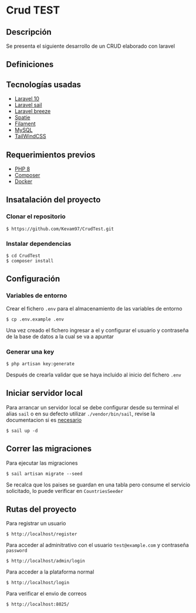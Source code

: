 # Crud TEST

## Descripción
Se presenta el siguiente desarrollo de un CRUD elaborado con laravel

##  Definiciones

## Tecnologías usadas
  * [Laravel 10](https://laravel.com/docs/10.x)
  * [Laravel sail](https://laravel.com/docs/10.x/sail)
  * [Laravel breeze](https://laravel.com/docs/10.x/starter-kits#laravel-breeze)
  * [Spatie](https://spatie.be/docs/laravel-permission/v5/installation-laravel)
  * [Filament](https://filamentphp.com/docs/2.x/admin/installation)
  * [MySQL](https://www.mysql.com)
  * [TailWindCSS](https://tailwindcss.com)

## Requerimientos previos
  * [PHP 8](https://www.php.net/downloads)
  * [Composer](https://getcomposer.org)
  * [Docker](https://www.docker.com/products/docker-desktop/)

## Insatalación del proyecto
### Clonar el repositorio
```
$ https://github.com/Kevam97/CrudTest.git
```

### Instalar dependencias

```
$ cd CrudTest
$ composer install
```

## Configuración
### Variables de entorno
Crear el fichero `.env` para el almacenamiento de las variables de entorno
```
$ cp .env.example .env
```
Una vez creado el fichero ingresar a el y configurar el usuario y contraseña de la base de datos a la cual se va a apuntar
### Generar una key
```
$ php artisan key:generate
```
Después de crearla validar que se haya incluido al inicio del fichero `.env`

## Iniciar servidor local
Para arrancar un servidor local se debe configurar desde su terminal el alias `sail` o en su defecto utilizar `./vendor/bin/sail`, revise la documentacion si es [necesario](https://laravel.com/docs/10.x/sail#configuring-a-shell-alias)

```
$ sail up -d
```

## Correr las migraciones
Para ejecutar las migraciones

```
$ sail artisan migrate --seed
```

Se recalca que los paises se guardan en una tabla pero consume el servicio solicitado, lo puede verificar en `CountriesSeeder`

## Rutas del proyecto

Para registrar un usuario

```
$ http://localhost/register
```

Para acceder al adminitrativo con el usuario `test@example.com` y contraseña `password`

```
$ http://localhost/admin/login
```

Para acceder a la plataforma normal

```
$ http://localhost/login
```

Para verificar el envio de correos
```
$ http://localhost:8025/
```

